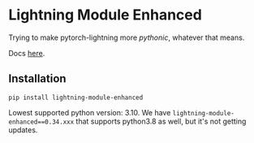 # Lightning Module Enhanced

Trying to make pytorch-lightning more *pythonic*, whatever that means.

Docs [here](docs/).

## Installation

```
pip install lightning-module-enhanced
```

Lowest supported python version: 3.10. We have `lightning-module-enhanced==0.34.xxx` that supports python3.8 as well,
but it's not getting updates.
